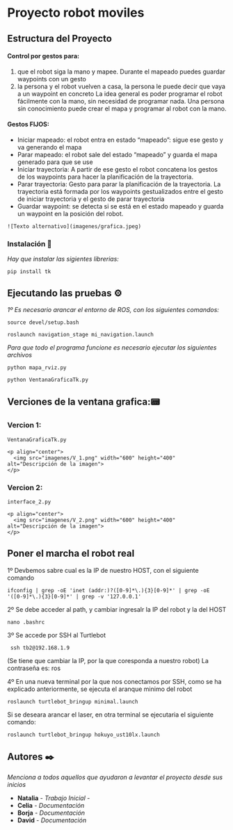 # Proyecto robot moviles

## Estructura del Proyecto

#### Control por gestos para:
1. que el robot siga la mano y mapee. Durante el mapeado puedes guardar waypoints con un gesto
2. la persona y el robot vuelven a casa, la persona le puede decir que vaya a un waypoint en concreto
La idea general es poder programar el robot fácilmente con la mano, sin necesidad de programar nada. Una persona sin conocimiento puede crear el mapa y programar al robot con la mano.


#### Gestos FIJOS:
- Iniciar mapeado: el robot entra en estado “mapeado”: sigue ese gesto y va generando el mapa
- Parar mapeado: el robot sale del estado “mapeado” y guarda el mapa generado para que se use
- Iniciar trayectoria: A partir de ese gesto el robot concatena los gestos de los waypoints para hacer la planificación de la trayectoria. 
- Parar trayectoria: Gesto para parar la planificación de la trayectoria. La trayectoria está formada por los waypoints gestualizados entre el gesto de iniciar trayectoria y el gesto de parar trayectoria
- Guardar waypoint: se detecta si se está en el estado mapeado y guarda un waypoint en la posición del robot. 

```
![Texto alternativo](imagenes/grafica.jpeg)
```

### Instalación 🔧


_Hay que instalar las sigientes librerias:_

```
pip install tk
```


## Ejecutando las pruebas ⚙️

_1º Es necesario arancar el entorno de ROS, con los siguientes comandos:_
```
source devel/setup.bash
```
```
roslaunch navigation_stage mi_navigation.launch
```

_Para que todo el programa funcione es necesario ejecutar los siguientes archivos_



```
python mapa_rviz.py
```
```
python VentanaGraficaTk.py
```

## Verciones de la ventana grafica:📟
### Vercion 1:
```
VentanaGraficaTk.py
```
```
<p align="center">
  <img src="imagenes/V_1.png" width="600" height="400" alt="Descripción de la imagen">
</p>
```

### Vercion 2:
```
interface_2.py
```
```
<p align="center">
  <img src="imagenes/V_2.png" width="600" height="400" alt="Descripción de la imagen">
</p>
```

## Poner el marcha el robot real
1º Devbemos sabre cual es la IP de nuestro HOST, con el siguiente comando 

```
ifconfig | grep -oE 'inet (addr:)?([0-9]*\.){3}[0-9]*' | grep -oE '([0-9]*\.){3}[0-9]*' | grep -v '127.0.0.1'
```

2º Se debe acceder al path, y cambiar ingresalr la IP del robot y la del HOST
```
nano .bashrc
```

3º Se accede por SSH al Turtlebot

```
 ssh tb2@192.168.1.9
```
(Se tiene que cambiar la IP, por la que coresponda a nuestro robot)
La contraseña es: ros

4º En una nueva terminal por la que nos conectamos por SSH, como se ha explicado anteriormente, se ejecuta el aranque minimo del robot
```
roslaunch turtlebot_bringup minimal.launch
```
Si se deseara arancar el laser, en otra terminal se ejecutaria el siguiente comando:
```
roslaunch turtlebot_bringup hokuyo_ust10lx.launch
```


## Autores ✒️

_Menciona a todos aquellos que ayudaron a levantar el proyecto desde sus inicios_

* **Natalia** - *Trabajo Inicial* - 
* **Celia** - *Documentación*
* **Borja** - *Documentación*
* **David** - *Documentación* 


